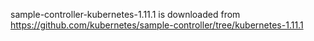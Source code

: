 sample-controller-kubernetes-1.11.1 is downloaded from https://github.com/kubernetes/sample-controller/tree/kubernetes-1.11.1
